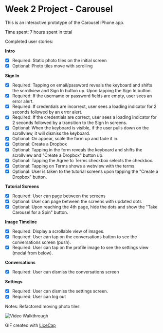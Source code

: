 # Week 2 Project - Carousel

This is an interactive prototype of the Carousel iPhone app.

Time spent: 7 hours spent in total

Completed user stories:

**Intro**
* [x] Required: Static photo tiles on the initial screen
* [x] Optional: Photo tiles move with scrolling

**Sign In**
* [x] Required: Tapping on email/password reveals the keyboard and shifts the scrollview and Sign In button up.
Upon tapping the Sign In button.
* [x] Required: If the username or password fields are empty, user sees an error alert.
* [x] Required: If credentials are incorrect, user sees a loading indicator for 2 seconds followed by an error alert.
* [x] Required: If the credentials are correct, user sees a loading indicator for 2 seconds followed by a transition to the Sign In screens.
* [x] Optional: When the keyboard is visible, if the user pulls down on the scrollview, it will dismiss the keyboard.
* [x] Optional: On appear, scale the form up and fade it in.
* [x] Optional: Create a Dropbox
* [x] Optional: Tapping in the form reveals the keyboard and shifts the scrollview and "Create a Dropbox" button up.
* [x] Optional: Tapping the Agree to Terms checkbox selects the checkbox.
* [x] Optional: Tapping on Terms shows a webview with the terms.
* [x] Optional: User is taken to the tutorial screens upon tapping the "Create a Dropbox" button.

**Tutorial Screens**
* [x] Required: User can page between the screens
* [x] Optional: User can page between the screens with updated dots
* [x] Optional: Upon reaching the 4th page, hide the dots and show the "Take Carousel for a Spin" button.

**Image Timeline**
* [x] Required: Display a scrollable view of images.
* [x] Required: User can tap on the conversations button to see the conversations screen (push).
* [x] Required: User can tap on the profile image to see the settings view (modal from below).

**Conversations**
* [x] Required: User can dismiss the conversations screen

**Settings**
* [x] Required: User can dismiss the settings screen.
* [x] Required: User can log out

Notes: Refactored moving photo tiles

![Video Walkthrough](carousel_demo.gif)

GIF created with [LiceCap](http://www.cockos.com/licecap/)
